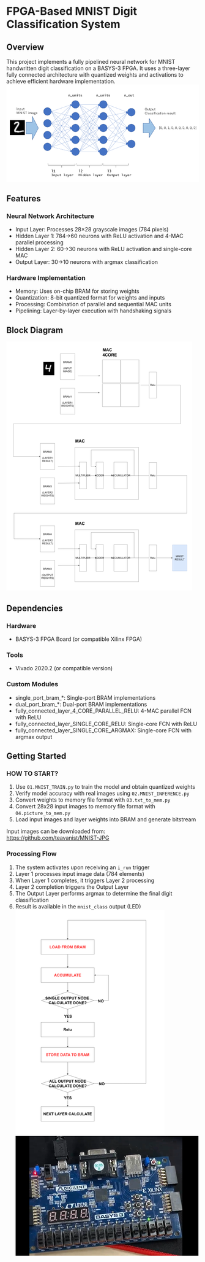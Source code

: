 # FPGA-Based MNIST Digit Classification System

## Overview
This project implements a fully pipelined neural network for MNIST handwritten digit classification 
on a BASYS-3 FPGA. It uses a three-layer fully connected architecture with quantized weights 
and activations to achieve efficient hardware implementation.
![Demo Image](demo/MNIST_Flow.png)
## Features

### Neural Network Architecture
- Input Layer: Processes 28×28 grayscale images (784 pixels)
- Hidden Layer 1: 784→60 neurons with ReLU activation and 4-MAC parallel processing
- Hidden Layer 2: 60→30 neurons with ReLU activation and single-core MAC
- Output Layer: 30→10 neurons with argmax classification

### Hardware Implementation
- Memory: Uses on-chip BRAM for storing weights
- Quantization: 8-bit quantized format for weights and inputs
- Processing: Combination of parallel and sequential MAC units
- Pipelining: Layer-by-layer execution with handshaking signals

## Block Diagram
![Demo Image](demo/diagram.png)

## Dependencies

### Hardware
- BASYS-3 FPGA Board (or compatible Xilinx FPGA)

### Tools
- Vivado 2020.2 (or compatible version)

### Custom Modules
- single_port_bram_*: Single-port BRAM implementations
- dual_port_bram_*: Dual-port BRAM implementations
- fully_connected_layer_4_CORE_PARALLEL_RELU: 4-MAC parallel FCN with ReLU
- fully_connected_layer_SINGLE_CORE_RELU: Single-core FCN with ReLU
- fully_connected_layer_SINGLE_CORE_ARGMAX: Single-core FCN with argmax output

## Getting Started
### HOW TO START?
1. Use `01.MNIST_TRAIN.py` to train the model and obtain quantized weights
2. Verify model accuracy with real images using `02.MNIST_INFERENCE.py`
3. Convert weights to memory file format with `03.txt_to_mem.py`
4. Convert 28x28 input images to memory file format with `04.picture_to_mem.py`
5. Load input images and layer weights into BRAM and generate bitstream

Input images can be downloaded from: https://github.com/teavanist/MNIST-JPG

### Processing Flow
1. The system activates upon receiving an `i_run` trigger
2. Layer 1 processes input image data (784 elements)
3. When Layer 1 completes, it triggers Layer 2 processing
4. Layer 2 completion triggers the Output Layer
5. The Output Layer performs argmax to determine the final digit classification
6. Result is available in the `mnist_class` output (LED)
![Demo Image](demo/Flow_Chart.png)
![Demo Image](demo/demo.png)
